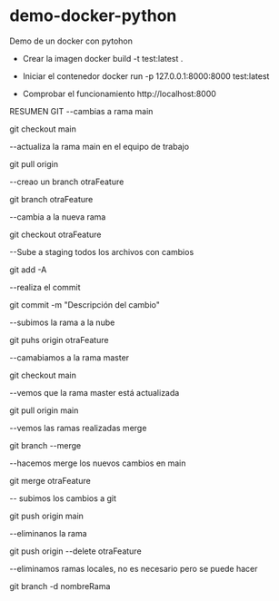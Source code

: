 # demo-docker-python
Demo de un docker con pytohon

- Crear la imagen
docker build -t test:latest .

- Iniciar el contenedor
docker run -p 127.0.0.1:8000:8000 test:latest

- Comprobar el funcionamiento
http://localhost:8000

RESUMEN GIT
--cambias a rama main

git checkout main

--actualiza la rama main en el equipo de trabajo

git pull origin 

--creao un branch otraFeature

git branch otraFeature

--cambia a la nueva rama

git checkout otraFeature

--Sube a staging todos los archivos con cambios

git add -A

--realiza el commit

git commit -m "Descripción del cambio"

--subimos la rama a la nube

git puhs origin otraFeature

--camabiamos a la rama master

git checkout main

--vemos que la rama master está actualizada

git pull origin main

--vemos las ramas realizadas merge

git branch --merge

--hacemos merge los nuevos cambios en main

git merge otraFeature

-- subimos los cambios a git

git push origin main

--eliminanos la rama 

git push origin --delete otraFeature


--eliminamos ramas locales, no es necesario pero se puede hacer

git branch -d nombreRama